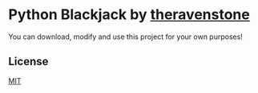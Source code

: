 # Python Blackjack by [theravenstone](https://github.com/theravenstone)

You can download, modify and use this project for your own purposes!

## License
[MIT](https://choosealicense.com/licenses/mit/)
